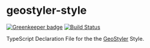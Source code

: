# geostyler-style

[![Greenkeeper badge](https://badges.greenkeeper.io/terrestris/geostyler-style.svg)](https://greenkeeper.io/)
[![Build Status](https://travis-ci.com/terrestris/geostyler-style.svg?branch=master)](https://travis-ci.com/terrestris/geostyler-style)

TypeScript Declaration File for the the [GeoStyler](https://github.com/terrestris/geostyler) Style.
